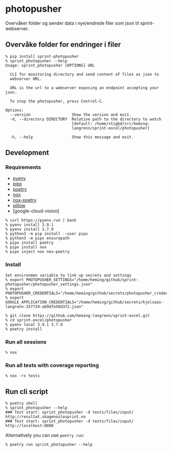 # photopusher

Overvåker folder og sender data i nye/endrede filer som json til sprint-webserver.

## Overvåke folder for endringer i filer

```
% pip install sprint-photopusher
% sprint_photopusher --help                                 
Usage: sprint_photopusher [OPTIONS] URL

  CLI for monitoring directory and send content of files as json to
  webserver URL.

  URL is the url to a webserver exposing an endpoint accepting your json.

  To stop the photopusher, press Control-C.

Options:
  --version                  Show the version and exit.
  -d, --directory DIRECTORY  Relative path to the directory to watch
                             [default: /home/stigbd/src/heming-
                             langrenn/sprint-excel/photopusher]

  -h, --help                 Show this message and exit.

```

## Development
### Requirements
- [pyenv](https://github.com/pyenv/pyenv-installer)
- [pipx](https://github.com/pipxproject/pipx)
- [poetry](https://python-poetry.org/)
- [nox](https://nox.thea.codes/en/stable/)
- [nox-poetry](https://github.com/cjolowicz/nox-poetry)
- [pillow](https://pypi.org/project/Pillow/)
- [google-cloud-vision]

```
% curl https://pyenv.run | bash
% pyenv install 3.9.1
% pyenv install 3.7.9
% python3 -m pip install --user pipx
% python3 -m pipx ensurepath
% pipx install poetry
% pipx install nox
% pipx inject nox nox-poetry
```

### Install
```
Set environmen variable to link up secrets and settings
% export PHOTOPUSHER_SETTINGS="/home/heming/github/sprint-photopusher/photopusher_settings.json"
% export PHOTOPUSHER_CREDENTIALS="/home/heming/github/secrets/photopusher_credentials.json"
% export GOOGLE_APPLICATION_CREDENTIALS="/home/heming/github/secrets/kjelsaas-langrenn-257719-a69dfe50d3f2.json"

% git clone https://github.com/heming-langrenn/sprint-excel.git
% cd sprint-excel/photopusher
% pyenv local 3.9.1 3.7.9
% poetry install
```
### Run all sessions
```
% nox
```
### Run all tests with coverage reporting
```
% nox -rs tests
```
## Run cli script
```
% poetry shell
% sprint_photopusher --help
### Test start: sprint_photopusher -d tests/files/input/ http://resultat.skagenoslosprint.no
### Test start: sprint_photopusher -d tests/files/input/ http://localhost:8080

```
Alternatively you can use `poetry run`:
```
% poetry run sprint_photopusher --help
```

